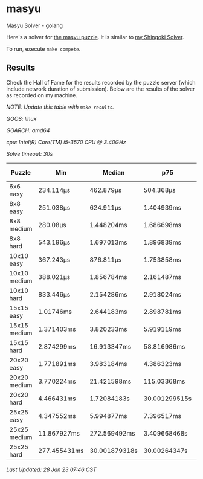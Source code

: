 # masyu
Masyu Solver - golang

Here's a solver for [the masyu puzzle](www.puzzle-masyu.com). It is similar to [my Shingoki Solver](https://github.com/joshprzybyszewski/shingokisolver).

To run, execute `make compete`.

## Results

Check the Hall of Fame for the results recorded by the puzzle server (which include network duration of submission). Below are the results of the solver as recorded on my machine.

_NOTE: Update this table with `make results`._

<resultsMarker>

_GOOS: linux_

_GOARCH: amd64_

_cpu: Intel(R) Core(TM) i5-3570 CPU @ 3.40GHz_

_Solve timeout: 30s_

|Puzzle|Min|Median|p75|p95|max|sample size|
|-|-|-|-|-|-|-:|
|6x6 easy|234.114µs|462.879µs|504.368µs|1.372282ms|1.774429ms|355|
|8x8 easy|251.038µs|624.911µs|1.404939ms|1.686326ms|2.151234ms|322|
|8x8 medium|280.08µs|1.448204ms|1.686698ms|2.069082ms|3.743023ms|300|
|8x8 hard|543.196µs|1.697013ms|1.896839ms|2.948658ms|10.041375ms|283|
|10x10 easy|367.243µs|876.811µs|1.753858ms|2.093682ms|2.405527ms|275|
|10x10 medium|388.021µs|1.856784ms|2.161487ms|3.472172ms|13.409987ms|258|
|10x10 hard|833.446µs|2.154286ms|2.918024ms|7.008692ms|10.769771ms|239|
|15x15 easy|1.01746ms|2.644183ms|2.898781ms|3.483214ms|6.742431ms|219|
|15x15 medium|1.371403ms|3.820233ms|5.919119ms|24.726262ms|1.523760932s|169|
|15x15 hard|2.874299ms|16.913347ms|58.816986ms|852.157553ms|30.001113073s|126|
|20x20 easy|1.771891ms|3.983184ms|4.386323ms|5.436219ms|33.827211ms|127|
|20x20 medium|3.770224ms|21.421598ms|115.03368ms|3.850878408s|30.002374296s|96|
|20x20 hard|4.466431ms|1.72084183s|30.001299515s|30.00247033s|30.006559739s|74|
|25x25 easy|4.347552ms|5.994877ms|7.396517ms|12.550681ms|76.271804ms|77|
|25x25 medium|11.867927ms|272.569492ms|3.409668468s|30.003192548s|30.003294718s|60|
|25x25 hard|277.455431ms|30.001879318s|30.00264347s|30.004829661s|30.017510464s|45|

_Last Updated: 28 Jan 23 07:46 CST_
</resultsMarker>